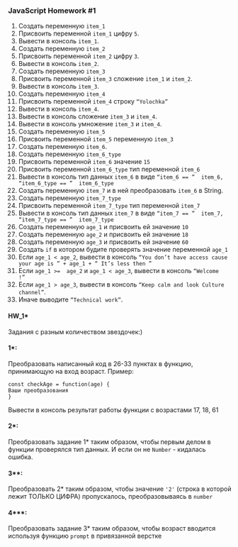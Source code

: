  ### JavaScript Homework #1

 1. Создать переменную `item_1`
 2. Присвоить переменной `item_1` цифру `5`.
 3. Вывести в консоль `item_1`.
 4. Создать переменную `item_2`
 5. Присвоить переменной `item_2` цифру `3`.
 6. Вывести в консоль `item_2`.
 7. Создать переменную `item_3`
 8. Присвоить переменной `item_3` сложение `item_1` и `item_2`.
 9. Вывести в консоль `item_3`.
 10. Создать переменную `item_4`
 11. Присвоить переменной `item_4` строку `“Yolochka”`
 12. Вывести в консоль `item_4`.
 13. Вывести в консоль сложение `item_3` и `item_4`.
 14. Вывести в консоль умножение `item_3` и `item_4`.
 15. Создать переменную `item_5`
 16. Присвоить переменной `item_5` переменную `item_3`
 17. Создать переменную `item_6`.
 18. Создать переменную `item_6_type`
 19. Присвоить переменной `item_6` значение `15`
 20. Присвоить переменной `item_6_type` тип переменной `item_6`
 21. Вывести в консоль тип данных `item_6` в виде `“item_6 == ”  item_6,  “item_6_type == ”  item_6_type`
 22. Создать переменную `item_7` и в ней преобразовать `item_6` в String.
 23. Создать переменную `item_7_type`
 24. Присвоить переменной `item_7_type` тип переменной `item_7`
 25. Вывести в консоль тип данных `item_7` в виде `“item_7 == ”  item_7,  “item_7_type == ”  item_7_type`
 26. Создать переменную `age_1` и присвоить ей значение `10`
 27. Создать переменную `age_2` и присвоить ей значение `18`
 28. Создать переменную `age_3` и присвоить ей значение `60`
 29. Создать `if` в котором будите проверять значение переменной `age_1`
 30. Если `age_1 < age_2`, вывести в консоль `“You don’t have access cause your age is ” + age_1 + “ It’s less then ”`
 31. Если `age_1 >=  age_2` и `age_1 < age_3`, вывести в консоль `“Welcome  !”`
 32. Если `age_1 > age_3`, вывести в консоль `“Keep calm and look Culture channel”`.
 33. Иначе выводите `“Technical work”`.

#### HW_1* 
Задания с разным количеством звездочек:) 
#### 1*:
Преобразовать написанный код в 26-33 пунктах в функцию, принимающую на вход возраст. 
Пример: 
```
const checkAge = function(age) {
Ваши преобразования
}
```
Вывести в консоль результат работы функции с возрастами 17, 18, 61

#### 2*:
Преобразовать задание 1* таким образом, чтобы первым делом в функции проверялся тип данных. И если он не `Number` - кидалась ошибка.

#### 3**:
Преобразовать 2* таким образом, чтобы значение `'2'` (строка в которой лежит ТОЛЬКО ЦИФРА) пропускалось, преобразовываясь в `number`

#### 4***:
Преобразовать задание 3* таким образом, чтобы возраст вводится используя функцию `prompt` в привязанной верстке